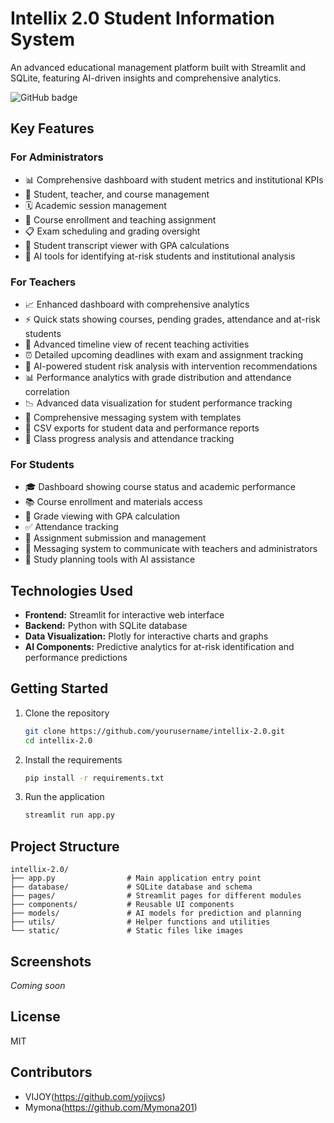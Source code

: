 # Intellix 2.0 Student Information System

An advanced educational management platform built with Streamlit and SQLite, featuring AI-driven insights and comprehensive analytics.

![GitHub badge](https://img.shields.io/badge/Intellix-2.0-blue)

## Key Features

### For Administrators
- 📊 Comprehensive dashboard with student metrics and institutional KPIs
- 👥 Student, teacher, and course management
- 🗓️ Academic session management
- 📝 Course enrollment and teaching assignment
- 📋 Exam scheduling and grading oversight
- 📄 Student transcript viewer with GPA calculations
- 🤖 AI tools for identifying at-risk students and institutional analysis

### For Teachers
- 📈 Enhanced dashboard with comprehensive analytics
- ⚡ Quick stats showing courses, pending grades, attendance and at-risk students
- 📅 Advanced timeline view of recent teaching activities
- ⏰ Detailed upcoming deadlines with exam and assignment tracking
- 🧠 AI-powered student risk analysis with intervention recommendations
- 📊 Performance analytics with grade distribution and attendance correlation
- 📉 Advanced data visualization for student performance tracking
- 💬 Comprehensive messaging system with templates
- 📑 CSV exports for student data and performance reports
- 📌 Class progress analysis and attendance tracking

### For Students
- 🎓 Dashboard showing course status and academic performance
- 📚 Course enrollment and materials access
- 🔢 Grade viewing with GPA calculation
- ✅ Attendance tracking
- 📝 Assignment submission and management
- 📨 Messaging system to communicate with teachers and administrators
- 📆 Study planning tools with AI assistance

## Technologies Used
- **Frontend:** Streamlit for interactive web interface
- **Backend:** Python with SQLite database
- **Data Visualization:** Plotly for interactive charts and graphs
- **AI Components:** Predictive analytics for at-risk identification and performance predictions

## Getting Started

1. Clone the repository
   ```bash
   git clone https://github.com/yourusername/intellix-2.0.git
   cd intellix-2.0
   ```

2. Install the requirements
   ```bash
   pip install -r requirements.txt
   ```

3. Run the application
   ```bash
   streamlit run app.py
   ```

## Project Structure

```
intellix-2.0/
├── app.py                # Main application entry point
├── database/             # SQLite database and schema
├── pages/                # Streamlit pages for different modules
├── components/           # Reusable UI components
├── models/               # AI models for prediction and planning
├── utils/                # Helper functions and utilities
└── static/               # Static files like images
```

## Screenshots

*Coming soon*

## License

MIT

## Contributors

- VIJOY(https://github.com/yojivcs)
- Mymona(https://github.com/Mymona201) 

